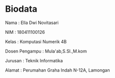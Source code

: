 # Biodata

Nama : Ella Dwi Novitasari

NIM : 180411100126

Kelas : Komputasi Numerik 4B

Dosen Pengampu : Mula'ab,S.SI.,M.kom

Jurusan : Teknik Informatika 

Alamat : Perumahan Graha Indah N-12A, Lamongan

